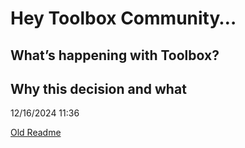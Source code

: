# __**Hey Toolbox Community…**__



## What’s happening with Toolbox?  



## Why this decision and what 


12/16/2024 11:36


[Old Readme](README.old.md)

